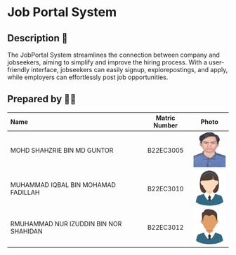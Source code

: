# Job Portal System

## Description 📝

The JobPortal System streamlines the connection between company and jobseekers, aiming to simplify and improve the hiring process. With a user-friendly interface, jobseekers can easily signup, explorepostings, and apply, while employers can effortlessly post job opportunities.

## Prepared by 🧑‍💻

| Name             | Matric Number | Photo                                                         |
| :---------------- | :-------------: | :------------------------------------------------------------: |
| MOHD SHAHZRIE BIN MD GUNTOR   | B22EC3005        | <a href="https://www.freepik.com/icon/graduated_4537051" title="Icon by Trazobanana"><img src="../Group1/images/Shahzrie.jpg" width=80px, height=80px>     |
| MUHAMMAD IQBAL BIN MOHAMAD FADILLAH   | B22EC3010       | <a href="https://www.freepik.com/icon/graduated_4537051" title="Icon by Trazobanana"><img src="../sample/images/girl_4537097.png" width=80px, height=80px>         |
| RMUHAMMAD NUR IZUDDIN BIN NOR SHAHIDAN       | B22EC3012       | <a href="https://www.freepik.com/icon/graduated_4537051" title="Icon by Trazobanana"><img src="../sample/images/boy_4537022.png" width=80px, height=80px>         |

